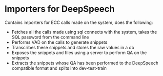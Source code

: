 # Importers for DeepSpeech

Contains importers for ECC calls made on the system, does the following:
* Fetches all the calls made using sql connects with the system, takes the SQL password from the command line
* Performs VAD on the calls to generate snippets
* Transcribes these snippets and stores the raw values in a db
* Exposes the snippets and files using a server to perform QA on the snippets
* Extracts the snippets whose QA has been performed to the DeepSpeech compatible format and splits into dev-test-train
